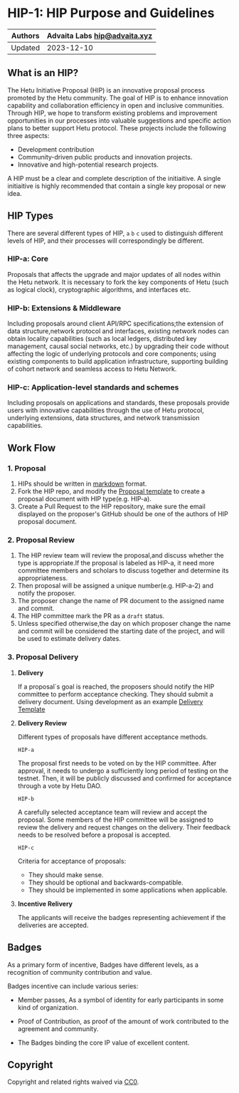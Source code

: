 
# HIP-1: HIP Purpose and Guidelines

| Authors | Advaita Labs <hip@advaita.xyz>|
|--|--|
| Updated | 2023-12-10 |

## What is an HIP?
The Hetu Initiative Proposal (HIP) is an innovative proposal process promoted by the Hetu community. The goal of HIP is to enhance innovation capability and collaboration efficiency in open and inclusive communities. Through HIP, we hope to transform existing problems and improvement opportunities in our processes into valuable suggestions and specific action plans to better support Hetu protocol. These projects include the following three aspects:
- Development contribution
- Community-driven public products and innovation projects.
- Innovative and high-potential research projects.

A HIP must be a clear and complete description of the initiaitive. A single initiaitive is highly recommended that contain a single key proposal or new idea. 
## HIP Types
There are several different types of HIP, `a` `b` `c` used to distinguish different levels of HIP, and their processes will correspondingly be different.

### HIP-a: Core
Proposals that affects the upgrade and major updates of all nodes within the Hetu network. It is necessary to fork the key components of Hetu (such as logical clock), cryptographic algorithms, and interfaces etc.

### HIP-b: Extensions & Middleware
Including proposals around client API/RPC specifications;the extension of data structure,network protocol and interfaces, existing network nodes can obtain locality capabilities (such as local ledgers, distributed key management, causal social networks, etc.) by upgrading their code without affecting the logic of underlying protocols and core components; using existing components to build application infrastructure, supporting building of cohort network and seamless access to Hetu Network.

### HIP-c: Application-level standards and schemes
Including proposals on applications and standards, these proposals provide users with innovative capabilities through the use of Hetu protocol, underlying extensions, data structures, and network transmission capabilities.

## Work Flow

### 1. Proposal

1. HIPs should be written in [markdown](https://github.com/adam-p/markdown-here/wiki/Markdown-Cheatsheet) format.
2. Fork the HIP repo, and modify the [Proposal template](https://raw.githubusercontent.com/hetu-project/HIPs/main/HIP_Proposal_Template.md) to create a proposal document with HIP type(e.g. HIP-a). 
3. Create a Pull Request to the HIP repository, make sure the email displayed on the proposer's GitHub should be one of the authors of HIP proposal document.

### 2. Proposal Review
1. The HIP review team will review the proposal,and discuss whether the type is appropriate.If the proposal is labeled as HIP-a, it need more committee members and scholars to discuss together and determine its appropriateness.
2. Then proposal will be assigned a unique number(e.g. HIP-a-2) and notify the proposer. 
3. The proposer change the name of PR document to the assigned name and commit.
4. The HIP committee mark the PR as a `draft` status.
5. Unless specified otherwise,the day on which proposer change the name and commit will be considered the starting date of the project, and will be used to estimate delivery dates.

### 3. Proposal Delivery

1.  **Delivery**
    
    If a proposal`s goal is reached, the proposers should notify the HIP committee to perform acceptance checking. They should submit a delivery document.
    Using development as an example [Delivery Template](https://raw.githubusercontent.com/hetu-project/HIPs/main/HIP_Delivery_Template.md)

2.  **Delivery Review**
    
    Different types of proposals have different acceptance methods.

    `HIP-a`
    
    The proposal first needs to be voted on by the HIP committee. After approval, it needs to undergo a sufficiently long period of testing on the testnet. Then, it will be publicly discussed and confirmed for acceptance through a vote by Hetu DAO.

    `HIP-b`
    
    A carefully selected acceptance team will review and accept the proposal. Some members of the HIP committee will be assigned to review the delivery and request changes on the delivery. Their feedback needs to be resolved before a proposal is accepted.

    `HIP-c`
    
    Criteria for acceptance of proposals:
    - They should make sense.
    - They should be optional and backwards-compatible.
    - They should be implemented in some applications when applicable.

3. **Incentive Relivery**
    
    The applicants will receive the badges representing achievement if the deliveries are accepted.


## Badges

As a primary form of incentive, Badges have different levels, as a recognition of community contribution and value.

Badges incentive can include various series:

- Member passes, As a symbol of identity for early participants in some kind of organization.

- Proof of Contribution, as proof of the amount of work contributed to the agreement and community.

- The Badges binding the core IP value of excellent content.
  

## Copyright

Copyright and related rights waived via  [CC0](https://creativecommons.org/publicdomain/zero/1.0/legalcode).
